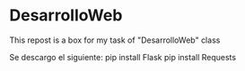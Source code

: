 # DesarrolloWeb
This repost is a box for my task of "DesarrolloWeb" class

Se descargo el siguiente:
pip install Flask
pip install Requests